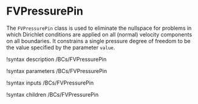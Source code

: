 # FVPressurePin

The `FVPressurePin` class is used to eliminate the nullspace for problems in
which Dirichlet conditions are applied on all (normal) velocity components on
all boundaries. It constrains a single pressure degree of freedom to be the
value specified by the parameter `value`.

!syntax description /BCs/FVPressurePin

!syntax parameters /BCs/FVPressurePin

!syntax inputs /BCs/FVPressurePin

!syntax children /BCs/FVPressurePin
